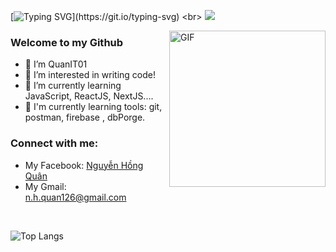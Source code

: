 [![Typing SVG](https://readme-typing-svg.herokuapp.com?font=&size=25&center=true&vCenter=true&lines=Hey%2C+there.....;I'm+Nguyễn+Hồng+Quân;Nice+to+meet+you!)](https://git.io/typing-svg)
<br>
![](https://komarev.com/ghpvc/?username=QuanIT01&color=green)

<img align="right" alt="GIF" src="https://media0.giphy.com/media/Q7SKqn3G97xpmfSOvG/giphy.gif?cid=790b761171d3e2ba1a4b71867a40db9ae2e8c9532ec14ad0&rid=giphy.gif&ct=g" width="250" height="250" />

### Welcome to my Github

- 🌱 I’m QuanIT01
- 👀 I’m interested in writing code!
- 🌱 I’m currently learning JavaScript, ReactJS, NextJS....
- 👯 I'm currently learning tools: git, postman, firebase , dbPorge.

### Connect with me:

- My Facebook: <a href="https://www.facebook.com/profile.php?id=100041390780970" target="blank">Nguyễn Hồng Quân</a>
- My Gmail: n.h.quan126@gmail.com


<br>


![Top Langs](https://github-readme-stats.vercel.app/api/top-langs/?username=QuanIT01&title_color=FD428E&text_color=ffffff&bg_color=20232a&langs_count=10&layout=compact&hide_border=true)

